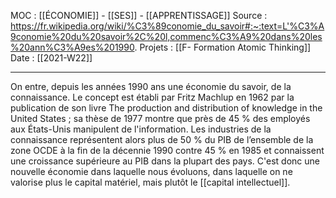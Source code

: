 MOC : [[ÉCONOMIE]] - [[SES]] - [[APPRENTISSAGE]]
Source : https://fr.wikipedia.org/wiki/%C3%89conomie_du_savoir#:~:text=L'%C3%A9conomie%20du%20savoir%2C%20l,commenc%C3%A9%20dans%20les%20ann%C3%A9es%201990.
Projets : [[F- Formation Atomic Thinking]]
Date : [[2021-W22]]
***

On entre, depuis les années 1990 ans une économie du savoir, de la connaissance. Le concept est établi par Fritz Machlup en 1962 par la publication de son livre The production and distribution of knowledge in the United States ; sa thèse de 1977 montre que près de 45 % des employés aux États-Unis manipulent de l'information. 
Les industries de la connaissance représentent alors plus de 50 % du PIB de l’ensemble de la zone OCDE à la fin de la décennie 1990 contre 45 % en 1985 et connaissent une croissance supérieure au PIB dans la plupart des pays.
C'est donc une nouvelle économie dans laquelle nous évoluons, dans laquelle on ne valorise plus le capital matériel, mais plutôt le [[capital intellectuel]].
